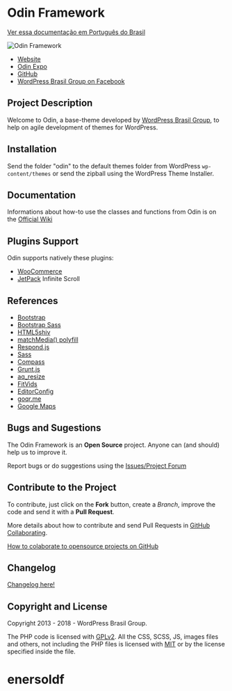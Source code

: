 # Odin Framework #

[Ver essa documentação em Português do Brasil](https://github.com/wpbrasil/odin/blob/master/docs/README-pt_BR.md)

![Odin Framework](https://i.imgur.com/DdeMgUx.png)

* [Website](http://wpod.in/)
* [Odin Expo](http://expo.wpod.in/)
* [GitHub](https://github.com/wpbrasil/odin)
* [WordPress Brasil Group on Facebook](https://www.facebook.com/groups/wordpress.brasil)

## Project Description ##

Welcome to Odin, a base-theme developed by [WordPress Brasil Group](https://www.facebook.com/groups/wordpress.brasil), to help on agile development of themes for WordPress.

## Installation ##

Send the folder "odin" to the default themes folder from WordPress `wp-content/themes` or send the zipball using the WordPress Theme Installer.

## Documentation ##

Informations about how-to use the classes and functions from Odin is on the [Official Wiki](https://github.com/wpbrasil/odin/wiki/)

## Plugins Support ##

Odin supports natively these plugins:

* [WooCommerce](http://wordpress.org/extend/plugins/woocommerce/)
* [JetPack](http://wordpress.org/extend/plugins/jetpack/) Infinite Scroll

## References ##

* [Bootstrap](http://getbootstrap.com/)
* [Bootstrap Sass](https://github.com/twbs/bootstrap-sass)
* [HTML5shiv](https://github.com/aFarkas/html5shiv)
* [matchMedia() polyfill](https://github.com/paulirish/matchMedia.js/)
* [Respond.js](https://github.com/scottjehl/Respond)
* [Sass](http://sass-lang.com/)
* [Compass](http://compass-style.org/)
* [Grunt.js](http://gruntjs.com/)
* [aq_resize](https://github.com/sy4mil/Aqua-Resizer)
* [FitVids](https://github.com/davatron5000/FitVids.js)
* [EditorConfig](http://editorconfig.org/)
* [goqr.me](http://goqr.me/)
* [Google Maps](https://developers.google.com/maps/)

## Bugs and Sugestions ##

The Odin Framework is an **Open Source** project. Anyone can (and should) help us to improve it.

Report bugs or do suggestions using the [Issues/Project Forum](https://github.com/wpbrasil/odin/issues)

## Contribute to the Project ##

To contribute, just click on the **Fork** button, create a *Branch*, improve the code and send it with a **Pull Request**.

More details about how to contribute and send Pull Requests in [GitHub Collaborating](https://help.github.com/categories/63/articles).

[How to colaborate to opensource projects on GitHub](http://www.youtube.com/watch?v=H3olaBo83As)

## Changelog ##

[Changelog here!](https://github.com/wpbrasil/odin/blob/master/docs/CHANGELOG.md)

## Copyright and License ##

Copyright 2013 - 2018 - WordPress Brasil Group.

The PHP code is licensed with [GPLv2](http://www.gnu.org/licenses/gpl-2.0.txt).
All the CSS, SCSS, JS, images files and others, not including the PHP files is licensed with [MIT](http://opensource.org/licenses/MIT) or by the license specified inside the file.
# enersoldf
